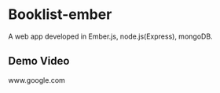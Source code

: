 # Booklist-ember
A web app developed in Ember.js, node.js(Express), mongoDB. 

<h2>Demo Video</h2>
www.google.com



